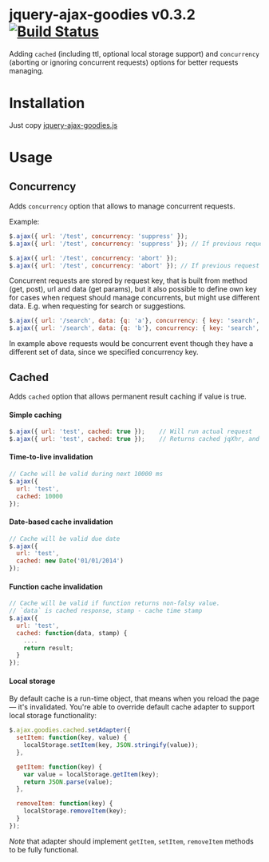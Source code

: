 jquery-ajax-goodies v0.3.2 [![Build Status](https://travis-ci.org/fantactuka/jquery-ajax-goodies.png?branch=master)](https://travis-ci.org/fantactuka/jquery-ajax-goodies)
==================

Adding `cached` (including ttl, optional local storage support) and `concurrency` (aborting or ignoring concurrent requests) options for better requests managing.

# Installation
Just copy [jquery-ajax-goodies.js](https://raw.githubusercontent.com/aavision/jquery-ajax-goodies/master/jquery-ajax-goodies.js)

# Usage
## Concurrency 

Adds `concurrency` option that allows to manage concurrent requests.

Example:

```js
$.ajax({ url: '/test', concurrency: 'suppress' });
$.ajax({ url: '/test', concurrency: 'suppress' }); // If previous request is not finished yet, will abort it

$.ajax({ url: '/test', concurrency: 'abort' });
$.ajax({ url: '/test', concurrency: 'abort' }); // If previous request is not finished yet, will abort new one
```

Concurrent requests are stored by request key, that is built from method (get, post), url and data (get params),
but it also possible to define own key for cases when request should manage concurrents, but might use
different data. E.g. when requesting for search or suggestions.

```js
$.ajax({ url: '/search', data: {q: 'a'}, concurrency: { key: 'search', type: 'suppress' } });
$.ajax({ url: '/search', data: {q: 'b'}, concurrency: { key: 'search', type: 'suppress' } });
```

In example above requests would be concurrent event though they have a different set of data, since
we specified concurrency key. 

## Cached

Adds `cached` option that allows permanent result caching if value is true.

#### Simple caching
```js
$.ajax({ url: 'test', cached: true });    // Will run actual request
$.ajax({ url: 'test', cached: true });    // Returns cached jqXhr, and does not run request
```

#### Time-to-live invalidation
```js
// Cache will be valid during next 10000 ms
$.ajax({ 
  url: 'test', 
  cached: 10000 
}); 
```

#### Date-based cache invalidation
```js
// Cache will be valid due date
$.ajax({ 
  url: 'test', 
  cached: new Date('01/01/2014') 
});
```

#### Function cache invalidation
```js
// Cache will be valid if function returns non-falsy value.
// `data` is cached response, stamp - cache time stamp
$.ajax({ 
  url: 'test', 
  cached: function(data, stamp) {
    ....
    return result;
  } 
}); 
```

#### Local storage
By default cache is a run-time object, that means when you reload the page — it's invalidated. You're able to override
default cache adapter to support local storage functionality:

```js
$.ajax.goodies.cached.setAdapter({
  setItem: function(key, value) {
    localStorage.setItem(key, JSON.stringify(value));
  },

  getItem: function(key) {
    var value = localStorage.getItem(key);
    return JSON.parse(value);
  },

  removeItem: function(key) {
    localStorage.removeItem(key);
  }
});
```

*Note* that adapter should implement `getItem`, `setItem`, `removeItem` methods to be fully functional.
